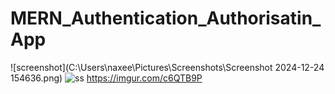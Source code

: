 ﻿# MERN_Authentication_Authorisatin_App
![screenshot](C:\Users\naxee\Pictures\Screenshots\Screenshot 2024-12-24 154636.png)
![ss](https://github.com/naXeerrehman/MERN_Authentication_Authorisation_App/blob/main/Screenshot%202024-12-24%20154636.png)
https://imgur.com/c6QTB9P
